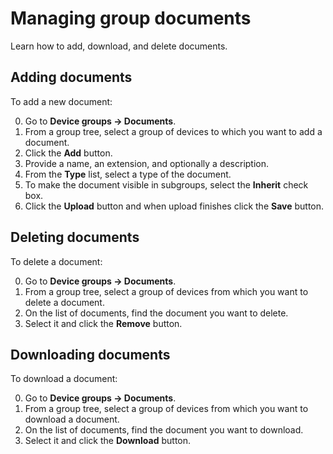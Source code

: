 # Managing group documents

Learn how to add, download, and delete documents.

## Adding documents

To add a new document:

0. Go to **Device groups -> Documents**.
0. From a group tree, select a group of devices to which you want to add a document.
0. Click the **Add** button.
0. Provide a name, an extension, and optionally a description.
0. From the **Type** list, select a type of the document.
0. To make the document visible in subgroups, select the **Inherit** check box.
0. Click the **Upload** button and when upload finishes click the **Save** button.

## Deleting documents

To delete a document:

0. Go to **Device groups -> Documents**.
0. From a group tree, select a group of devices from which you want to delete a document.
0. On the list of documents, find the document you want to delete.
0. Select it and click the **Remove** button.

## Downloading documents

To download a document:

0. Go to **Device groups -> Documents**.
0. From a group tree, select a group of devices from which you want to download a document.
0. On the list of documents, find the document you want to download.
0. Select it and click the **Download** button.
